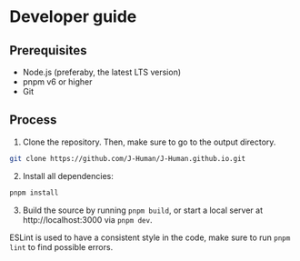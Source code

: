 # Developer guide

## Prerequisites

-   Node.js (preferaby, the latest LTS version)
-   pnpm v6 or higher
-   Git

## Process

1. Clone the repository. Then, make sure to go to the output directory.

```sh
git clone https://github.com/J-Human/J-Human.github.io.git
```

2. Install all dependencies:

```sh
pnpm install
```

3. Build the source by running `pnpm build`, or start a local server at http://localhost:3000 via `pnpm dev`.

ESLint is used to have a consistent style in the code, make sure to run `pnpm lint` to find possible errors.
